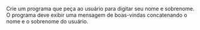 Crie um programa que peça ao usuário para digitar seu nome e sobrenome. O programa deve exibir uma mensagem de boas-vindas concatenando o nome e o sobrenome do usuário.

